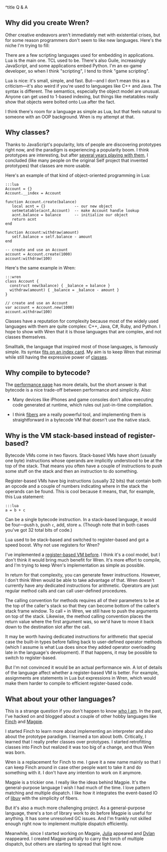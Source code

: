 ^title Q & A

## Why did you create Wren?

Other creative endeavors aren't immediately met with existential crises, but
for some reason programmers don't seem to like new languages. Here's the niche
I'm trying to fill:

There are a few scripting languages used for embedding in applications. Lua is
the main one. TCL used to be. There's also Guile, increasingly JavaScript, and
some applications embed Python. I'm an ex-game developer, so when I think
"scripting", I tend to think "game scripting".

Lua is nice: it's small, simple, and fast. But&mdash;and I don't mean this as a
criticism&mdash;it's also weird if you're used to languages like C++ and Java.
The syntax is different. The semantics, especially the object model are
unusual. Anyone can get used to 1-based indexing, but things like metatables
really show that objects were bolted onto Lua after the fact.

I think there's room for a language as simple as Lua, but that feels natural to
someone with an OOP background. Wren is my attempt at that.

## Why classes?

Thanks to JavaScript's popularity, lots of people are discovering prototypes
right now, and the paradigm is experiencing a popularity boom. I think
prototypes are interesting, but after [several years playing with them][finch],
I concluded (like many people on the original Self project that invented
prototypes) that classes are more usable.

[finch]: http://finch.stuffwithstuff.com/

Here's an example of that kind of object-oriented programming in Lua:

    :::lua
    Account = {}
    Account.__index = Account

    function Account.create(balance)
       local acnt = {}             -- our new object
       setmetatable(acnt,Account)  -- make Account handle lookup
       acnt.balance = balance      -- initialize our object
       return acnt
    end

    function Account:withdraw(amount)
       self.balance = self.balance - amount
    end

    -- create and use an Account
    account = Account.create(1000)
    account:withdraw(100)

Here's the same example in Wren:

    :::wren
    class Account {
      construct new(balance) { _balance = balance }
      withdraw(amount) { _balance = _balance - amount }
    }

    // create and use an Account
    var account = Account.new(1000)
    account.withdraw(100)

Classes have a reputation for complexity because most of the widely used
languages with them are quite complex: C++, Java, C#, Ruby, and Python. I hope
to show with Wren that it is those languages that are complex, and not classes
themselves.

Smalltalk, the language that inspired most of those languages, is famously
simple. Its syntax [fits on an index card][card]. My aim is to keep Wren that
minimal while still having the expressive power of [classes](classes.html).

[card]: http://www.jarober.com/blog/blogView?showComments=true&title=Readability+is+Key&entry=3506312690

## Why compile to bytecode?

The [performance page](performance.html) has more details, but the short answer
is that bytecode is a nice trade-off between performance and simplicity. Also:

 *  Many devices like iPhones and game consoles don't allow executing code
    generated at runtime, which rules out just-in-time compilation.

 *  I think [fibers][] are a really powerful tool, and implementing them is
    straightforward in a bytecode VM that doesn't use the native stack.

[fibers]: concurrency.html

## Why is the VM stack-based instead of register-based?

Bytecode VMs come in two flavors. Stack-based VMs have short (usually one byte)
instructions whose operands are implicitly understood to be at the top of the
stack. That means you often have a couple of instructions to push some stuff on
the stack and then an instruction to do something.

Register-based VMs have big instructions (usually 32 bits) that contain both an
opcode and a couple of numbers indicating where in the stack the operands can
be found. This is cool because it means, that, for example, this Lua statement:

    :::lua
    a = b + c

Can be a single bytecode instruction. In a stack-based language, it would be
four&mdash;push `b`, push `c`, add, store `a`. (Though note that in both cases
you've got 32 total bits of code.)

Lua used to be stack-based and switched to register-based and got a speed
boost. Why not use registers for Wren?

I've implemented a [register-based VM
before](http://finch.stuffwithstuff.com/). I think it's a cool model, but I
don't think it would bring much benefit for Wren. It's more effort to compile,
and I'm trying to keep Wren's implementation as simple as possible.

In return for that complexity, you can generate fewer instructions. However, I
don't think Wren would be able to take advantage of that. Wren doesn't
currently have any dedicated instructions for arithmetic. Operators are just
regular method calls and can call user-defined procedures.

The calling convention for methods requires all of their parameters to be at
the top of the caller's stack so that they can become bottom of the callee's
stack frame window. To call `+` in Wren, we still have to push the arguments on
top of the stack. Likewise, the method calling convention places the return
value where the first argument was, so we'd have to move it back down to the
destination slot after the call.

It may be worth having dedicated instructions for arithmetic that special case
the built-in types before falling back to user-defined operator methods (which
I assume is what Lua does since they added operator overloading late in the
language's development). If that happens, it may be possible to switch to
register-based.

But I'm not convinced it would be an actual performance win. A lot of details
of the language affect whether a register-based VM is better. For example,
assignments are statements in Lua but expressions in Wren, which would make
them harder to compile to efficient register-based code.

## What about your other languages?

This is a strange question if you don't happen to know [who I am][me]. In the
past, I've hacked on and blogged about a couple of other hobby languages like
[Finch][] and [Magpie][].

[me]: http://journal.stuffwithstuff.com
[magpie]: http://magpie-lang.org/

I started Finch to learn more about implementing an interpreter and also about
the prototype paradigm. I learned a ton about both. Critically, I learned that
I really prefer classes over prototypes. I started retrofitting classes into
Finch but realized it was too big of a change, and thus Wren was born.

Wren is a replacement for Finch to me. I gave it a new name mainly so that I
can keep Finch around in case other people want to take it and do something
with it. I don't have any intention to work on it anymore.

Magpie is a trickier one. I really like the ideas behind Magpie. It's the
general-purpose language I wish I had much of the time. I love pattern matching
and multiple dispatch. I like how it integrates the event-based IO of [libuv][]
with the simplicity of fibers.

[libuv]: https://github.com/joyent/libuv

But it's also a much more challenging project. As a general-purpose language,
there's a ton of library work to do before Magpie is useful for anything. It
has some unresolved GC issues. And I'm frankly not skilled enough right now to
implement multiple dispatch efficiently.

Meanwhile, since I started working on Magpie, [Julia](http://julialang.org/)
appeared and [Dylan](http://opendylan.org/) *re*appeared. I created Magpie
partially to carry the torch of multiple dispatch, but others are starting to
spread that light now.
